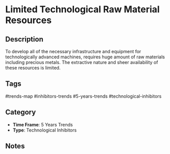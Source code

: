 # Limited Technological Raw Material Resources

## Description
To develop all of the necessary infrastructure and equipment for technologically advanced machines, requires huge amount of raw materials including precious metals. The extractive nature and sheer availability of these resources is limited.

## Tags
#trends-map #inhibitors-trends #5-years-trends #technological-inhibitors

## Category
- **Time Frame**: 5 Years Trends
- **Type**: Technological Inhibitors

## Notes
<!-- Add your notes here -->
